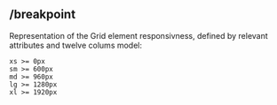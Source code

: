 ##  /breakpoint
Representation of the Grid element responsivness,
defined by relevant attributes and twelve colums model:

    xs >= 0px
    sm >= 600px
    md >= 960px
    lg >= 1280px
    xl >= 1920px
